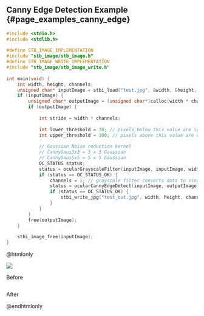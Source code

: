 ## Canny Edge Detection Example {#page_examples_canny_edge}

```c
#include <stdio.h>  
#include <stdlib.h>  
  
#define STB_IMAGE_IMPLEMENTATION  
#include "stb_image/stb_image.h"  
#define STB_IMAGE_WRITE_IMPLEMENTATION  
#include "stb_image/stb_image_write.h"  
  
int main(void) {  
    int width, height, channels;  
    unsigned char* inputImage = stbi_load("test.jpg", &width, &height, &channels, 0);  
    if (inputImage) {  
        unsigned char* outputImage = (unsigned char*)calloc(width * channels * height * sizeof(unsigned char), 1);  
        if (outputImage) {  
  
            int stride = width * channels;  
  
            int lower_threshold = 30; // pixels below this value are ignored  
            int upper_threshold = 100; // pixels above this value are considered as edge pixels  
            
            // Gaussian Noise reduction kernel   
            // CannyGaus3x3 = 3 x 3 Gaussian  
            // CannyGaus5x5 = 5 x 5 Gaussian
            OC_STATUS status;  
            status = ocularGrayscaleFilter(inputImage, inputImage, width, height, stride);
            if (status == OC_STATUS_OK) {
                channels = 1; // grayscale filter converts data to single channel, so reset channels  
                status = ocularCannyEdgeDetect(inputImage, outputImage, width, height, channels, CannyGaus3x3, lower_threshold, upper_threshold);  
                if (status == OC_STATUS_OK) {
                    stbi_write_jpg("test_out.jpg", width, height, channels, outputImage, 100);  
                }
            }  
        }  
        free(outputImage);  
    }  
  
    stbi_image_free(inputImage);  
}
```

@htmlonly
<div class="sample-images">
    <div class="img-with-text">
        <img src="images/canny_edge.jpg"/>
        <p>Before</p>
    </div>
    <div class="img-with-text">
        <img src="images/canny_edge_out.jpg" alt=""/>
        <p>After</p>
    </div>
</div>
@endhtmlonly